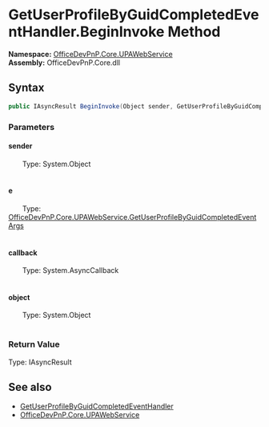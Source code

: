 # GetUserProfileByGuidCompletedEventHandler.BeginInvoke Method  
  

**Namespace:** [OfficeDevPnP.Core.UPAWebService](OfficeDevPnP.Core.UPAWebService.md)  
**Assembly:** OfficeDevPnP.Core.dll  
## Syntax
```C#
public IAsyncResult BeginInvoke(Object sender, GetUserProfileByGuidCompletedEventArgs e, AsyncCallback callback, Object object)
```
### Parameters
#### sender  
&emsp;&emsp;Type: System.Object  
&emsp;&emsp;  

  

#### e  
&emsp;&emsp;Type: [OfficeDevPnP.Core.UPAWebService.GetUserProfileByGuidCompletedEventArgs](OfficeDevPnP.Core.UPAWebService.GetUserProfileByGuidCompletedEventArgs.md)  
&emsp;&emsp;  

  

#### callback  
&emsp;&emsp;Type: System.AsyncCallback  
&emsp;&emsp;  

  

#### object  
&emsp;&emsp;Type: System.Object  
&emsp;&emsp;  

  

### Return Value
Type: IAsyncResult  

## See also
- [GetUserProfileByGuidCompletedEventHandler](OfficeDevPnP.Core.UPAWebService.GetUserProfileByGuidCompletedEventHandler.md) 
- [OfficeDevPnP.Core.UPAWebService](OfficeDevPnP.Core.UPAWebService.md) 
